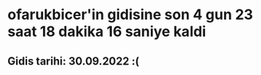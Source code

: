 # ofarukbicer'in gidisine son 4 gun 23 saat 18 dakika 16 saniye kaldi

## Gidis tarihi: 30.09.2022 :(